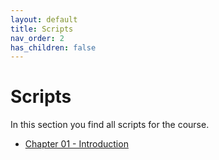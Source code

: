 ```yaml
---
layout: default
title: Scripts
nav_order: 2
has_children: false
---
```


# Scripts

In this section you find all scripts for the course.

* [Chapter 01 - Introduction](pgs_ss22_01_intro_script.md)
